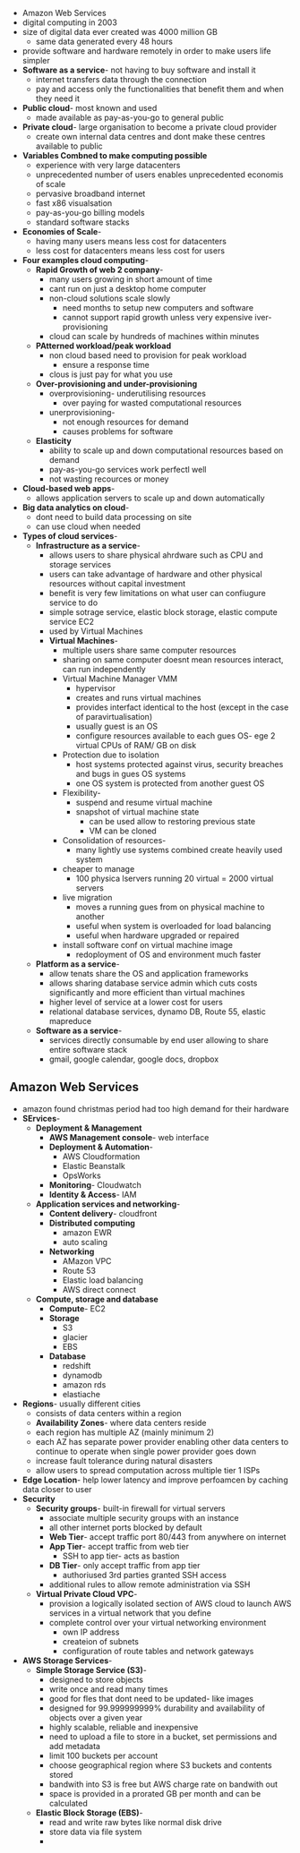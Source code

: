 - Amazon Web Services
- digital computing in 2003
- size of digital data ever created was 4000 million GB
	- same data generated every 48 hours
- provide software and hardware remotely in order to make users life simpler
- **Software as a service**- not having to buy software and install it
	- internet transfers data through the connection
	- pay and access only the functionalities that benefit them and when they need it
- **Public cloud**- most known and used
	- made available as pay-as-you-go to general public
- **Private cloud**- large organisation to become a private cloud provider
	- create own internal data centres and dont make these centres available to public
- **Variables Combned to make computing possible**
	- experience with very large datacenters
	- unprecedented number of users enables unprecedented economis of scale
	- pervasive broadband internet
	- fast x86 visualsation
	- pay-as-you-go billing models
	- standard software stacks
- **Economies of Scale**-
	- having many users means less cost for datacenters 
	- less cost for datacenters means less cost for users
- **Four examples cloud computing**-
	- **Rapid Growth of web 2 company**- 
		- many users growing in short amount of time
		- cant run on just a desktop home computer
		- non-cloud solutions scale slowly
			- need months to setup new computers and software
			- cannot support rapid growth unless very expensive iver-provisioning
		- cloud can scale by hundreds of machines within minutes
	- **PAtterned workload/peak workload**
		- non cloud based need to provision for peak workload
			- ensure a response time
		- clous is just pay for what you use
	- **Over-provisioning and under-provisioning**
		- overprovisioning- underutilising resources 
			- over paying for wasted computational resources
		- unerprovisioning- 
			- not enough resources for demand
			- causes problems for software
	- **Elasticity**
		- ability to scale up and down computational resources based on demand
		- pay-as-you-go services work perfectl well
		- not wasting recources or money
- **Cloud-based web apps**- 
	- allows application servers to scale up and down automatically
- **Big data analytics on cloud**-
	- dont need to build data processing on site
	- can use cloud when needed
- **Types of cloud services**-
	- **Infrastructure as a service**- 
		- allows users to share physical ahrdware such as CPU and storage services
		- users can take advantage of hardware and other physical resources without capital investment
		- benefit is very few limitations on what user can confiugure service to do
		- simple sotrage service, elastic block storage, elastic compute service EC2
		- used by Virtual Machines
		- **Virtual Machines**-
			- multiple users share same computer resources
			- sharing on same computer doesnt mean resources interact, can run independently
			- Virtual Machine Manager VMM
				- hypervisor
				- creates and runs virtual machines
				- provides interfact identical to the host (except in the case of paravirtualisation)
				- usually guest is an OS
				- configure resources available to each gues OS- ege 2 virtual CPUs of RAM/ GB on disk
			- Protection due to isolation
				- host systems protected against virus, security breaches and bugs in gues OS systems
				- one OS system is protected from another guest OS
			- Flexibility-
				- suspend and resume virtual machine
				- snapshot of virtual machine state
					- can be used allow to restoring previous state
					- VM can be cloned
			- Consolidation of resources-
				- many lightly use systems combined create heavily used system
			- cheaper to manage
				- 100 physica lservers running 20 virtual = 2000 virtual servers
			- live migration
				- moves a running gues from on physical machine to another
				- useful when system is overloaded for load balancing
				- useful when hardware upgraded or repaired
			- install software conf on virtual machine image
				- redoployment of OS and environment much faster
	- **Platform as a service**-
		- allow tenats share the OS and application frameworks
		- allows sharing database service admin which cuts costs significantly and more efficient than virtual machines
		- higher level of service at a lower cost for users
		- relational database services, dynamo DB, Route 55, elastic mapreduce
	- **Software as a service**-
		- services directly consumable by end user allowing to share entire software stack
		- gmail, google calendar, google docs, dropbox

## Amazon Web Services
- amazon found christmas period had too high demand for their hardware
- **SErvices**-
	- **Deployment & Management**
		- **AWS Management console**- web interface
		- **Deployment & Automation**-
			- AWS Cloudformation
			- Elastic Beanstalk
			- OpsWorks
		- **Monitoring**- Cloudwatch
		- **Identity & Access**- IAM
	- **Application services and networking**-
		- **Content delivery**- cloudfront
		- **Distributed computing**
			- amazon EWR
			- auto scaling
		- **Networking**
			- AMazon VPC
			- Route 53
			- Elastic load balancing
			- AWS direct connect
	- **Compute, storage and database**
		- **Compute**- EC2
		- **Storage**
			- S3
			- glacier
			- EBS
		- **Database**
			- redshift
			- dynamodb
			- amazon rds
			- elastiache
- **Regions**- usually different cities
	- consists of data centers within a region
	- **Availability Zones**- where data centers reside
	- each region has multiple AZ (mainly minimum 2)
	- each AZ has separate power provider enabling other data centers to continue to operate when single power provider goes down
	- increase fault tolerance during natural disasters
	- allow users to spread computation across multiple tier 1 ISPs
- **Edge Location**- help lower latency and improve perfoamcen by caching data closer to user
- **Security**
	- **Security groups**- built-in firewall for virtual servers
		- associate multiple security groups with an instance
		- all other internet ports blocked by default
		- **Web Tier**- accept traffic port 80/443 from anywhere on internet
		- **App Tier**- accept traffic from web tier
			- SSH to app tier- acts as bastion
		- **DB Tier**- only accept traffic from app tier
			- authoriused 3rd parties granted SSH access
		- additional rules to allow remote administration via SSH
	- **Virtual Private Cloud VPC**-
		- provision a logically isolated section of AWS cloud to launch AWS services in a virtual network that you define
		- complete control over your virtual networking environment
			- own IP address
			- createion of subnets
			- configuration of route tables and network gateways
- **AWS Storage Services**-
	- **Simple Storage Service (S3)**-
		- designed to store objects
		- write once and read many times
		- good for fles that dont need to be updated- like images
		- designed for 99.999999999% durability and availability of objects over a given year
		- highly scalable, reliable and inexpensive
		- need to upload a file to store in a bucket, set permissions and add metadata
		- limit 100 buckets per account
		- choose geographical region where S3 buckets and contents stored
		- bandwith into S3 is free but AWS charge rate on bandwith out
		- space is provided in a prorated GB per month and can be calculated
	- **Elastic Block Storage (EBS)**-
		- read and write raw bytes like normal disk drive
		- store data via file system
		- 